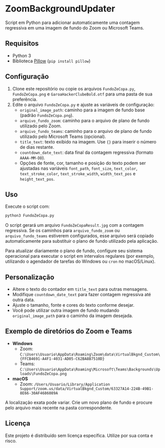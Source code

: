 # ZoomBackgroundUpdater

Script em Python para adicionar automaticamente uma contagem regressiva em uma imagem de fundo do Zoom ou Microsoft Teams.

## Requisitos

- Python 3
- Biblioteca [Pillow](https://pillow.readthedocs.io/) (`pip install pillow`)

## Configuração

1. Clone este repositório ou copie os arquivos `FundoZeCopa.py`, `FundoZeCopa.png` e `GaroaHackerClubeBold.otf` para uma pasta de sua preferência.
2. Edite o arquivo `FundoZeCopa.py` e ajuste as variáveis de configuração:
   - `original_image_path`: caminho para a imagem de fundo base (padrão `FundoZeCopa.png`).
   - `arquivo_fundo_zoom`: caminho para o arquivo de plano de fundo utilizado pelo Zoom.
   - `arquivo_fundo_teams`: caminho para o arquivo de plano de fundo utilizado pelo Microsoft Teams (opcional).
   - `title_text`: texto exibido na imagem. Use `{}` para inserir o número de dias restante.
   - `countdown_date_text`: data final da contagem regressiva (formato `AAAA-MM-DD`).
   - Opções de fonte, cor, tamanho e posição do texto podem ser ajustadas nas variáveis `font_path`, `font_size`, `text_color`, `text_stroke_color`, `text_stroke_width`, `width_text_pos` e `height_text_pos`.

## Uso

Execute o script com:

```bash
python3 FundoZeCopa.py
```

O script gerará um arquivo `FundoZeCopaResult.jpg` com a contagem regressiva. Se os caminhos para `arquivo_fundo_zoom` ou `arquivo_fundo_teams` estiverem configurados, esse arquivo será copiado automaticamente para substituir o plano de fundo utilizado pela aplicação.

Para atualizar diariamente o plano de fundo, configure seu sistema operacional para executar o script em intervalos regulares (por exemplo, utilizando o agendador de tarefas do Windows ou `cron` no macOS/Linux).

## Personalização

- Altere o texto do contador em `title_text` para outras mensagens.
- Modifique `countdown_date_text` para fazer contagem regressiva até outra data.
- Ajuste o tamanho, fonte e cores do texto conforme desejar.
- Você pode utilizar outra imagem de fundo mudando `original_image_path` para o caminho da imagem desejada.

## Exemplo de diretórios do Zoom e Teams

- **Windows**
  - Zoom: `C:\Users\Usuario\AppData\Roaming\Zoom\data\VirtualBkgnd_Custom\{FFCB4691-A4F1-4031-AD05-C62BA8B7510D}`
  - Teams: `C:\Users\Usuario\AppData\Roaming\Microsoft\Teams\Backgrounds\Uploads\FundoZeCopa.png`
- **macOS**
  - Zoom: `/Users/Usuario/Library/Application Support/zoom.us/data/VirtualBkgnd_Custom/63327A14-224B-49B1-8E66-30AF4686089A`

A localização exata pode variar. Crie um novo plano de fundo e procure pelo arquivo mais recente na pasta correspondente.

## Licença

Este projeto é distribuído sem licença específica. Utilize por sua conta e risco.

